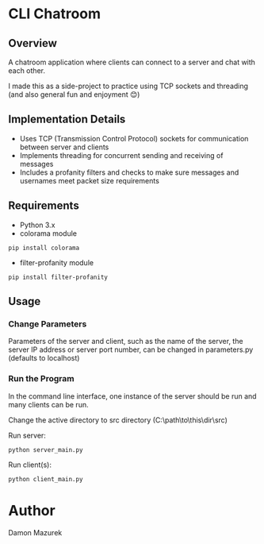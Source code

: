 # CLI Chatroom

## Overview
A chatroom application where clients can connect to a server and chat with each other.

I made this as a side-project to practice using TCP sockets and threading (and also general fun and enjoyment 😊)

## Implementation Details
- Uses TCP (Transmission Control Protocol) sockets for communication between server and clients
- Implements threading for concurrent sending and receiving of messages
- Includes a profanity filters and checks to make sure messages and usernames meet packet size requirements

## Requirements
- Python 3.x
- colorama module
```
pip install colorama
```
- filter-profanity module
```
pip install filter-profanity
```

## Usage

### Change Parameters
Parameters of the server and client, such as the name of the server, the server IP address or server port number, can be changed in parameters.py
(defaults to localhost)

### Run the Program
In the command line interface, one instance of the server should be run and many clients can be run.

Change the active directory to src directory (C:\path\to\this\dir\src)

Run server:

```
python server_main.py
```

Run client(s):

```
python client_main.py
```

# Author
Damon Mazurek
